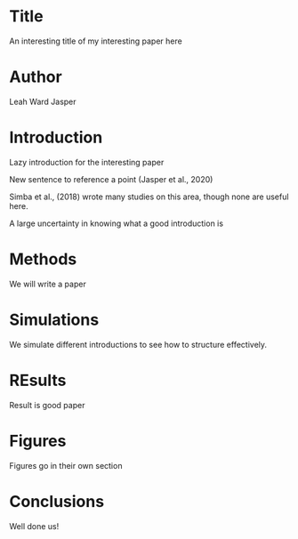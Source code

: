 # Title
An interesting title of my interesting paper here

# Author
Leah Ward
Jasper

# Introduction
Lazy introduction for the interesting paper 

New sentence to reference a point (Jasper et al., 2020)

Simba et al., (2018) wrote many studies on  this area, though none are useful here.

A large uncertainty in knowing what a good introduction is

# Methods
We will write a paper

# Simulations
We simulate different introductions to see how to structure effectively.

# REsults
Result is good paper

# Figures
Figures go in their own section

# Conclusions 
Well done us! 
